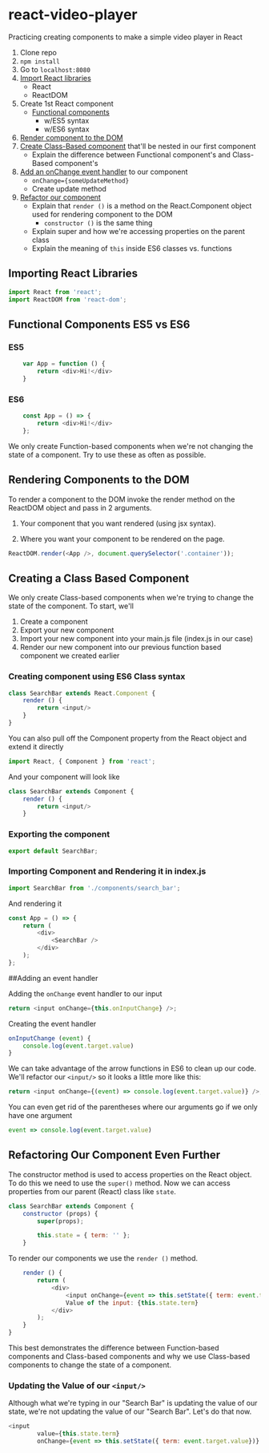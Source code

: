 # react-video-player

Practicing creating components to make a simple video player in React

1. Clone repo
2. `npm install`
4. Go to `localhost:8080`
5. [Import React libraries](#importing-react-libraries)
    * React
    * ReactDOM
6. Create 1st React component
    * [Functional components](#functional-components-es5-vs-es6)
        * w/ES5 syntax
        * w/ES6 syntax
7. [Render component to the DOM](#rendering-components-to-the-dom)
8. [Create Class-Based component](#creating-a-class-based-component) that'll be nested in our first component
    * Explain the difference between Functional component's and Class-Based component's
9. [Add an onChange event handler](#adding-an-event-handler) to our component
    * `onChange={someUpdateMethod}`
    * Create update method
10. [Refactor our component](#refactoring-our-component-even-further)
    * Explain that `render ()` is a method on the React.Component object used for rendering component to the DOM
        * `constructor ()` is the same thing
    * Explain super and how we're accessing properties on the parent class
    * Explain the meaning of `this` inside ES6 classes vs. functions

## <a name="importing-react-libraries"></a>Importing React Libraries

```javascript
import React from 'react';
import ReactDOM from 'react-dom';
```

## <a name="functional-components-es5-vs-es6"></a>Functional Components ES5 vs ES6

### ES5
```javascript
    var App = function () {
        return <div>Hi!</div>
    }
```
### ES6
```javascript
    const App = () => {
        return <div>Hi!</div>
    };
```
We only create Function-based components when we're not changing the state of a component.
Try to use these as often as possible.

## <a name="rendering-components-to-the-dom"></a>Rendering Components to the DOM

To render a component to the DOM invoke the render method on the ReactDOM object and pass in 2 arguments.

1. Your component that you want rendered (using jsx syntax).

2. Where you want your component to be rendered on the page.

```javascript
ReactDOM.render(<App />, document.querySelector('.container'));
```

## <a name="creating-a-class-based-component"></a>Creating a Class Based Component

We only create Class-based components when we're trying to change the state of the component.
To start, we'll

1. Create a component
2. Export your new component
3. Import your new component into your main.js file (index.js in our case)
4. Render our new component into our previous function based component we created earlier

### Creating component using ES6 Class syntax
```javascript
class SearchBar extends React.Component {
    render () {
        return <input/>
    }
}
```

You can also pull off the Component property from the React object and extend it directly
```javascript
import React, { Component } from 'react';
```
And your component will look like
```javascript
class SearchBar extends Component {
    render () {
        return <input/>
    }
```

### Exporting the component
```javascript
export default SearchBar;
```

### Importing Component and Rendering it in index.js

```javascript
import SearchBar from './components/search_bar';
```
And rendering it
```javascript
const App = () => {
    return (
        <div>
            <SearchBar />
        </div>
    );
};
```

##Adding an event handler

Adding the `onChange` event handler to our input
```javascript
return <input onChange={this.onInputChange} />;
```

Creating the event handler
```javascript
onInputChange (event) {
    console.log(event.target.value)
}
```

We can take advantage of the arrow functions in ES6 to clean up our code. We'll refactor our `<input/>` so it looks a little more like this:
```javascript
return <input onChange={(event) => console.log(event.target.value)} />;
```
You can even get rid of the parentheses where our arguments go if we only have one argument
```javascript
event => console.log(event.target.value)
```

## Refactoring Our Component Even Further

The constructor method is used to access properties on the React object.
To do this we need to use the `super()` method.
Now we can access properties from our parent (React) class like `state`.

```javascript
class SearchBar extends Component {
    constructor (props) {
        super(props);

        this.state = { term: '' };
    }
```
To render our components we use the `render ()` method.

```javascript
    render () {
        return (
            <div>
                <input onChange={event => this.setState({ term: event.target.value})} />
                Value of the input: {this.state.term}
            </div>
        );
    }
}
```
This best demonstrates the difference between Function-based components and Class-based components and why we use Class-based components to change the state of a component.

### Updating the Value of our `<input/>`

Although what we're typing in our "Search Bar" is updating the value of our state, we're not updating the value of our "Search Bar".
Let's do that now.

```javascript
<input
        value={this.state.term}
        onChange={event => this.setState({ term: event.target.value})} />
```